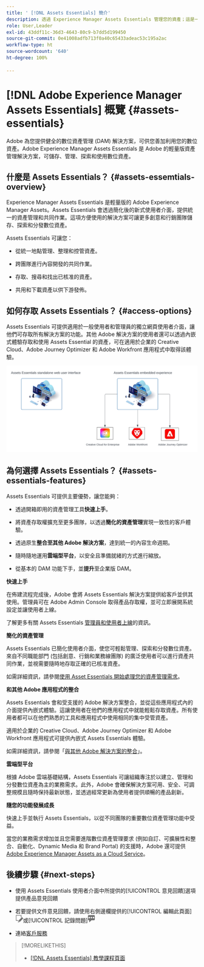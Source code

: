 ```yaml
---
title: ' [!DNL Assets Essentials] 簡介'
description: 透過 Experience Manager Assets Essentials 管理您的資產；這是一種輕量版的數位資產管理工具，可在 Experience Cloud 應用程式中運作。
role: User,Leader
exl-id: 43ddf11c-36d3-4643-80c9-b7dd5d199450
source-git-commit: 0e41008adfb713f0a40c65433adeac53c195a2ac
workflow-type: ht
source-wordcount: '640'
ht-degree: 100%

---
```


# [!DNL Adobe Experience Manager Assets Essentials] 概覽 {#assets-essentials}

<!-- TBD: Update this banner to remove Beta label. 
![Banner image for beta docs](assets/do-not-localize/banner-image-beta-docs.png)

-->

Adobe 為您提供健全的數位資產管理 (DAM) 解決方案，可供您善加利用您的數位資產。Adobe Experience Manager Assets Essentials 是 Adobe 的輕量版資產管理解決方案，可儲存、管理、探索和使用數位資產。

## 什麼是 Assets Essentials？ {#assets-essemtials-overview}

Experience Manager Assets Essentials 是輕量版的 Adobe Experience Manager Assets。Assets Essentials 會透過簡化後的新式使用者介面，提供統一的資產管理和共同作業。這項方便使用的解決方案可讓更多創意和行銷團隊儲存、探索和分發數位資產。

Assets Essentials 可讓您：

* 從統一地點管理、整理和控管資產。

* 跨團隊進行內容開發的共同作業。

* 存取、搜尋和找出已核准的資產。

* 共用和下載資產以供下游發佈。

## 如何存取 Assets Essentials？ {#access-options}

Assets Essentials 可提供適用於一般使用者和管理員的獨立網頁使用者介面，讓他們可存取所有解決方案的功能。其他 Adobe&#x200B; 解決方案的使用者還可以透過內嵌式體驗存取和使用 Assets Essential 的資產，可在適用於企業的 Creative Cloud、Adobe Journey Optimizer 和 Adobe Workfront 應用程式中取得該體驗。

![和其他解決方案的整合](assets/assets-essentials-integration.svg)

## 為何選擇 Assets Essentials？ {#assets-essentials-features}

Assets Essentials 可提供主要優勢，讓您能夠：

* 透過開箱即用的資產管理工具&#x200B;**快速上手**。

* 將資產存取權擴充至更多團隊，以透過&#x200B;**簡化的資產管理**&#x200B;實現一致性的客戶體驗。

* 透過原生&#x200B;**整合至其他 Adobe 解決方案**，達到統一的內容生命週期。

* 隨時隨地運用&#x200B;**雲端型平台**，以安全且準備就緒的方式進行縮放。

* 從基本的 DAM 功能下手，並&#x200B;**提升**&#x200B;至企業版 DAM。

**快速上手**

在佈建流程完成後，Adobe 會將 Assets Essentials 解決方案提供給客戶並供其使用。管理員可在 Adobe Admin Console 取得產品存取權，並可立即展開系統設定並讓使用者上線。

了解更多有關 Assets Essentials [管理員和使用者上線](deploy-administer.md)的資訊。

**簡化的資產管理**

Assets Essentials 已簡化使用者介面，使您可輕鬆管理、探索和分發數位資產。來自不同職能部門 (包括創意、行銷和業務線團隊) 的廣泛使用者可以進行資產共同作業，並視需要隨時地存取正確的已核准資產。

如需詳細資訊，請參閱[使用 Asset Essentials 開始處理您的資產管理需求](get-started.md)。

**和其他 Adobe 應用程式的整合**

Assets Essentials 會和受支援的 Adobe 解決方案整合，並從這些應用程式內的介面提供內嵌式體驗。這讓使用者在他們的應用程式中就能輕鬆存取資產。所有使用者都可以在他們熟悉的工具和應用程式中使用相同的集中受管資產。

適用於企業的 Creative Cloud、Adobe Journey Optimizer 和 Adobe Workfront 應用程式可提供內嵌式 Assets Essentials 體驗。

如需詳細資訊，請參閱「[與其他 Adobe 解決方案的整合](integration.md)」。

**雲端型平台**

根據 Adob&#x200B;&#x200B;e 雲端基礎結構，Assets Essentials 可讓組織專注於以建立、管理和分發數位資產為主的業務需求。此外，Adobe 會確保解決方案可用、安全、可調整規模且隨時保持最新狀態，並透過經常更新為使用者提供順暢的產品創新。

**隨您的功能發展成長**

快速上手並執行 Assets Essentials，以從不同團隊的重要數位資產管理功能中受益。

當您的業務需求增加並且您需要進階數位資產管理要求 (例如自訂、可擴展性和整合、自動化、Dynamic Media 和 Brand Portal) 的支援時，Adobe 還可提供 [Adobe Experience Manager Assets as a Cloud Service](https://experienceleague.adobe.com/docs/experience-manager-cloud-service/content/assets/home.html?lang=tw)。


## 後續步驟 {#next-steps}

* 使用 Assets Essentials 使用者介面中所提供的[!UICONTROL 意見回饋]選項提供產品意見回饋

* 若要提供文件意見回饋，請使用右側邊欄提供的[!UICONTROL 編輯此頁面]![來編輯頁面](assets/do-not-localize/edit-page.png)或[!UICONTROL 記錄問題]![來建立 GitHub 問題](assets/do-not-localize/github-issue.png)

* 連絡[客戶服務](https://experienceleague.adobe.com/?support-solution=General#support)


>[!MORELIKETHIS]
>
>* [[!DNL Assets Essentials] 教學課程頁面](https://experienceleague.adobe.com/docs/experience-manager-learn/assets-essentials/overview.html?lang=tw)

